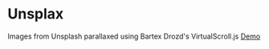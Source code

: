 # Unsplax
Images from Unsplash parallaxed using Bartex Drozd's VirtualScroll.js
<a href="http://botmad.github.io/unsplax/">Demo</a>

